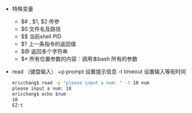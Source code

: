 - 特殊变量
    + $# , $1, $2 传参
    + $0 文件名及路径
    + $$ 当前shell PID
    + $? 上一条指令的返回值
    + $@ 返回多个字符串
    + $* 所有位置参数的内容：调用本bash 所有的参数

- read （键盘输入）
    +p prompt 设置提示信息
    -t timeout 设置输入等街时间
    ```bash
    ericchang$ read -p "please input a num: " -t 10 num
    please input a num: 18
    ericchang$ echo $num
    18
    EZ:t
    ```


